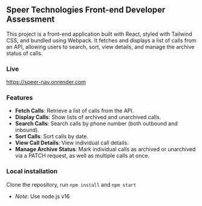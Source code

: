 ## Speer Technologies Front-end Developer Assessment

This project is a front-end application built with React, styled with Tailwind CSS, and bundled using Webpack. It fetches and displays a list of calls from an API, allowing users to search, sort, view details, and manage the archive status of calls.

### Live

https://speer-nav.onrender.com

### Features

-  **Fetch Calls**: Retrieve a list of calls from the API.
-  **Display Calls**: Show lists of archived and unarchived calls.
-  **Search Calls**: Search calls by phone number (both outbound and inbound).
-  **Sort Calls**: Sort calls by date.
-  **View Call Details**: View individual call details.
-  **Manage Archive Status**: Mark individual calls as archived or unarchived via a PATCH request, as well as multiple calls at once.

### Local installation

Clone the repository, run `npm install` and `npm start`

-  _Note_: Use node.js v16
